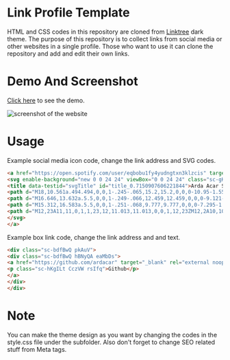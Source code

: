 # Link Profile Template

HTML and CSS codes in this repository are cloned from [Linktree](https://linktr.ee/) dark theme. The purpose of this repository is to collect links from social media or other websites in a single profile. Those who want to use it can clone the repository and add and edit their own links.

# Demo And Screenshot

[Click here](https://social.ardacar.com/) to see the demo.

![screenshot of the website](https://raw.githubusercontent.com/ardacar/ardacar.github.io/main/screenshot.png)

# Usage

Example social media icon code, change the link address and SVG codes.

```html
<a href="https://open.spotify.com/user/eqbobu1fy4yudngtxn3klzcis" target="_blank" rel="external noopener nofollow" class="sc-eCssSg gsOJfM saVRV">
<svg enable-background="new 0 0 24 24" viewBox="0 0 24 24" class="sc-gKsewC fzSGPN">
<title data-testid="svgTitle" id="title_0.7150907606221844">Arda Acar Spotify SVG Logo</title>
<path d="M18,10.561a.494.494,0,0,1-.245-.065,15.2,15.2,0,0,0-10.95-1.55.5.5,0,0,1-.232-.973A16.2,16.2,0,0,1,18.25,9.626a.5.5,0,0,1-.247.935Z"></path>
<path d="M16.646,13.632a.5.5,0,0,1-.249-.066,12.459,12.459,0,0,0-9.121-1.292.5.5,0,1,1-.237-.971A13.458,13.458,0,0,1,16.9,12.7a.5.5,0,0,1-.25.933Z"></path>
<path d="M15.312,16.583a.5.5,0,0,1-.251-.068,9.777,9.777,0,0,0-7.295-1.033.5.5,0,0,1-.245-.97,10.768,10.768,0,0,1,8.043,1.139.5.5,0,0,1-.252.932Z"></path>
<path d="M12,23A11,11,0,1,1,23,12,11.013,11.013,0,0,1,12,23ZM12,2A10,10,0,1,0,22,12,10.011,10.011,0,0,0,12,2Z"></path>
</svg>
</a>
```

Example box link code, change the link address and and text.

```html
<div class="sc-bdfBwQ pkAuV">
<div class="sc-bdfBwQ hBNyQA eaMbDs">
<a href="https://github.com/ardacar" target="_blank" rel="external noopener nofollow" height="auto" class="sc-pFZIQ ldGKnQ imjgnX">
<p class="sc-hKgILt CczVW rsIfq">Github</p>
</a>
</div>
</div>
```

# Note

You can make the theme design as you want by changing the codes in the style.css file under the subfolder. Also don't forget to change SEO related stuff from Meta tags.
